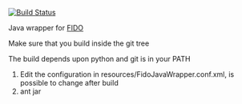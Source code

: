 
[![Build Status](https://travis-ci.org/DanishDataArchive/FidoJavaWrapper.png?branch=master)](https://travis-ci.org/DanishDataArchive/FidoJavaWrapper)

Java wrapper for [FIDO](https://github.com/openplanets/fido)

Make sure that you build inside the git tree

The build depends upon python and git is in your PATH

1. Edit the configuration in resources/FidoJavaWrapper.conf.xml, is possible to change after build
2. ant jar
